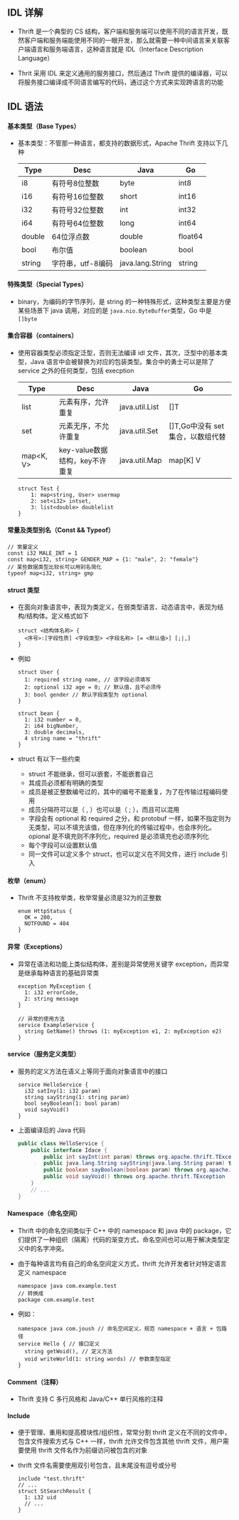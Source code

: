 ## IDL 详解

* Thrift 是一个典型的 CS 结构，客户端和服务端可以使用不同的语言开发，既然客户端和服务端能使用不同的一眼开发，那么就需要一种中间语言来关联客户端语言和服务端语言，这种语言就是 IDL（Interface Description Language）

* Thrit 采用 IDL 来定义通用的服务接口，然后通过 Thrift 提供的编译器，可以将服务接口编译成不同语言编写的代码，通过这个方式来实现跨语言的功能

## IDL 语法

#### 基本类型（Base Types）

* 基本类型：不管那一种语言，都支持的数据形式，Apache Thrift 支持以下几种

  | Type   | Desc              | Java             | Go      |
  | ------ | ----------------- | ---------------- | ------- |
  | i8     | 有符号8位整数     | byte             | int8    |
  | i16    | 有符号16位整数    | short            | int16   |
  | i32    | 有符号32位整数    | int              | int32   |
  | i64    | 有符号64位整数    | long             | int64   |
  | double | 64位浮点数        | double           | float64 |
  | bool   | 布尔值            | boolean          | bool    |
  | string | 字符串，utf-8编码 | java.lang.String | string  |

#### 特殊类型（Special Types）

* binary，为编码的字节序列，是 string 的一种特殊形式，这种类型主要是方便某些场景下 java 调用，对应的是 `java.nio.ByteBuffer`类型，Go 中是 `[]byte`

#### 集合容器（containers）

* 使用容器类型必须指定泛型，否则无法编译 idl 文件，其次，泛型中的基本类型，Java 语言中会被替换为对应的包装类型。集合中的勇士可以是除了 service 之外的任何类型，包括 execption

    | Type      | Desc                           | Java           | Go                                 |
    | --------- | ------------------------------ | -------------- | ---------------------------------- |
    | list<T>   | 元素有序，允许重复             | java.util.List | []T                                |
    | set<T>    | 元素无序，不允许重复           | java.util.Set  | []T,Go中没有  set 集合，以数组代替 |
    | map<K, V> | key-value数据结构，key不许重复 | java.util.Map  | map[K] V                           |
    
    ```thrift
    struct Test {
    	1: map<string, User> usermap
    	2: set<i32> intset,
    	3: list<double> doublelist
    }
    ```

#### 常量及类型别名（Const && Typeof）

```thrift
// 常量定义
const i32 MALE_INT = 1
const map<i32, string> GENDER_MAP = {1: "male", 2: "female"}
// 某些数据类型比较长可以用别名简化
typeof map<i32, string> gmp
```

#### struct 类型

* 在面向对象语言中，表现为类定义，在弱类型语言、动态语言中，表现为结构/结构体。定义格式如下

  ```thrift
  struct <结构体名称> {
  	<序号>:[字段性质] <字段类型> <字段名称> [= <默认值>] [;|,]
  }
  ```

* 例如

  ```thrift
  struct User {
  	1: required string name, // 该字段必须填写
  	2: optional i32 age = 0; // 默认值，且不必须传
  	3: bool gender // 默认字段类型为 optional
  }
  
  struct bean {
  	1: i32 number = 0,
  	2: i64 bigNumber,
  	3: double decimals,
  	4 string name = "thrift"
  }
  ```

* struct 有以下一些约束
  * struct 不能继承，但可以嵌套，不能嵌套自己
  * 其成员必须都有明确的类型
  * 成员是被正整数编号过的，其中的编号不能重复，为了在传输过程编码使用
  * 成员分隔符可以是（ , ）也可以是（ ; ），而且可以混用
  * 字段会有 optional 和 required 之分，和 protobuf 一样，如果不指定则为无类型，可以不填充该值，但在序列化的传输过程中，也会序列化。opional 是不填充则不序列化，required 是必须填充也必须序列化
  * 每个字段可以设置默认值
  * 同一文件可以定义多个 struct，也可以定义在不同文件，进行 include 引入

#### 枚举（enum）

* Thrift 不支持枚举类，枚举常量必须是32为的正整数

  ```thrift
  enum HttpStatus {
  	OK = 200,
  	NOTFOUND = 404
  }
  ```

#### 异常（Exceptions）

* 异常在语法和功能上类似结构体，差别是异常使用关键字 exception，而异常是继承每种语言的基础异常类

  ```thrift
  exception MyException {
  	1: i32 errorCode,
  	2: string message
  }
  
  // 异常的使用方法
  service ExampleService {
  	string GetName() throws (1: myException e1, 2: myException e2)
  }
  ```

#### service（服务定义类型）

* 服务的定义方法在语义上等同于面向对象语言中的接口

  ```thrift
  service HelloService {
  	i32 satIny(1: i32 param)
  	string sayString(1: string param)
  	bool seyBoolean(1: bool param)
  	void sayVoid()
  }
  ```

* 上面编译后的 Java 代码

  ```java
  public class HelloService {
      public interface Idace {
          public int sayInt(int param) throws org.apache.thrift.TException
          public java.lang.String sayString(java.lang.String param) throws org.apache.thrift.TException
          public boolean sayBoolean(boolean param) throws org.apache.thrift.TException
          public void sayVoid() throws org.apache.thrift.TException
      }
      // ...
  }
  ```

#### Namespace（命名空间）

* Thrift 中的命名空间类似于 C++ 中的 namespace 和 java 中的 package，它们提供了一种组织（隔离）代码的渐变方式，命名空间也可以用于解决类型定义中的名字冲突。

* 由于每种语言均有自己的命名空间定义方式，thrift 允许开发者针对特定语言定义 namespace

  ```thrift
  namespace java com.example.test
  // 转换成
  package com.example.test
  ```

* 例如：

  ```thrift
  namespace java com.joush // 命名空间定义，规范 namespace + 语言 + 包路径
  service Hello { // 接口定义
  	string getWoid(), // 定义方法
  	void writeWorld(1: string words) // 参数类型指定
  }
  ```

#### Comment（注释）

* Thrift 支持 C 多行风格和 Java/C++ 单行风格的注释

#### Include

* 便于管理、重用和提高模块性/组织性，常常分割 thrift 定义在不同的文件中，包含文件搜索方式与 C++ 一样，thrift 允许文件包含其他 thrift 文件，用户需要使用 thrift 文件名作为前缀访问被包含的对象

* thrift 文件名需要使用双引号包含，且末尾没有逗号或分号

  ```thrift
  include "test.thrift"
  // ...
  struct StSearchResult {
  	1: i32 uid
  	// ...
  }
  ```

  
